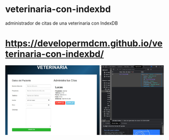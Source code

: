 # veterinaria-con-indexbd
administrador de citas de una veterinaria con IndexDB
# https://developermdcm.github.io/veterinaria-con-indexbd/
![Image](https://github.com/DeveloperMDCM/veterinaria-con-indexbd/blob/master/bg.jpg)
